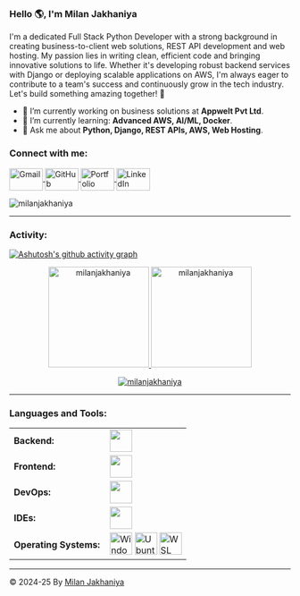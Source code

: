 <link rel="stylesheet" type='text/css' href="https://cdn.jsdelivr.net/gh/devicons/devicon@latest/devicon.min.css" />

### Hello 🌎, I'm Milan Jakhaniya

I'm a dedicated Full Stack Python Developer with a strong background in creating business-to-client web solutions, REST API development and web hosting. My passion lies in writing clean, efficient code and bringing innovative solutions to life. Whether it's developing robust backend services with Django or deploying scalable applications on AWS, I'm always eager to contribute to a team's success and continuously grow in the tech industry. Let's build something amazing together! 🚀

- 🔭 I’m currently working on business solutions at **Appwelt Pvt Ltd**.
- 🌱 I’m currently learning: **Advanced AWS, AI/ML, Docker**.
- 💬 Ask me about **Python, Django, REST APIs, AWS, Web Hosting**.

<h3 align="left">Connect with me:</h3>
<p align="left">
  <!-- Gmail -->
  <a href="mailto:milanpatel1082@gmail.com" target="blank">
    <img align="center" src="https://cdn.jsdelivr.net/gh/devicons/devicon/icons/google/google-original.svg" alt="Gmail" height="40" width="60" />
  </a>
  <!-- GitHub -->
  <a href="https://github.com/milanjakhaniya" target="blank">
    <img align="center" src="https://cdn.jsdelivr.net/gh/devicons/devicon/icons/github/github-original.svg" alt="GitHub" height="40" width="60" />
  </a>
  <!-- Portfolio -->
  <a href="https://portfolio-13ol.onrender.com" target="blank">
    <img align="center" src="https://portfolio-13ol.onrender.com/assets/img/favicon.png" alt="Portfolio" height="40" width="60" />
  </a>
  <!-- LinkedIn -->
  <a href="https://www.linkedin.com/in/milankumar-jakhaniya/" target="blank">
    <img align="center" src="https://cdn.jsdelivr.net/gh/devicons/devicon/icons/linkedin/linkedin-original.svg" alt="LinkedIn" height="40" width="60" />
  </a>
</p>


<p align="left"> <img src="https://komarev.com/ghpvc/?username=milanjakhaniya&label=Profile%20views&color=0e75b6&style=flat" alt="milanjakhaniya" /> </p>

------

<h3 align="left">Activity:</h3>

[![Ashutosh's github activity graph](https://github-readme-activity-graph.vercel.app/graph?username=milanjakhaniya&bg_color=0d1117&color=58a6ff&line=58a6ff&point=403e41&area=true&hide_border=true)](https://github.com/ashutosh00710/github-readme-activity-graph)

<div align="center">
  <a href="https://github.com/milanjakhaniya">
    <img height="180em" src="https://github-readme-stats.vercel.app/api/top-langs?username=milanjakhaniya&show_icons=true&locale=en&layout=compact&theme=tokyonight" alt="milanjakhaniya"/>
    <img height="180em" src="https://github-readme-stats.vercel.app/api?username=milanjakhaniya&show_icons=true&locale=en&layout=compact&theme=tokyonight" alt="milanjakhaniya"/>
  </a>
</div>
<p align="center">
  <a href="https://github.com/milanjakhaniya">
    <img src="https://github-readme-streak-stats.herokuapp.com/?user=milanjakhaniya&&theme=tokyonight" alt="milanjakhaniya" />
  </a>
</p>

------

<h3 align="left">Languages and Tools:</h3>
<table>
    <tr>
        <td style="font-weight: bold; padding-right: 10px; vertical-align: center; border: none;">Backend:</td>
        <td><img height="40" src="https://skillicons.dev/icons?i=python,django,mysql,postgresql,mongodb"/></td>
    </tr>
    <tr>
        <td style="font-weight: bold; padding-right: 10px; vertical-align: center;">Frontend:</td>
        <td><img height="40" src="https://skillicons.dev/icons?i=html,css,bootstrap,js"/></td>
    </tr>
    <tr>
        <td style="font-weight: bold; padding-right: 10px; vertical-align: center; border: none;">DevOps:</td>
        <td><img height="40" src="https://skillicons.dev/icons?i=docker,aws,git,github"/></td>
    </tr>
    <tr>
        <td style="font-weight: bold; padding-right: 10px; vertical-align: center; border: none;">IDEs:</td>
        <td><img height="40" src="https://skillicons.dev/icons?i=vscode,pycharm"/></td>
    </tr>
    <tr>
        <td style="font-weight: bold; padding-right: 10px; vertical-align: center; border: none;">Operating Systems:</td>
        <td>
            <!-- Windows -->
            <img height="40" src="https://cdn.jsdelivr.net/gh/devicons/devicon/icons/windows8/windows8-original.svg" alt="Windows" />
            <!-- Ubuntu -->
            <img height="40" src="https://cdn.jsdelivr.net/gh/devicons/devicon/icons/ubuntu/ubuntu-plain.svg" alt="Ubuntu" />
            <!-- WSL with Tux (Linux Penguin) -->
            <img height="40" src="https://cdn.jsdelivr.net/gh/devicons/devicon/icons/linux/linux-original.svg" alt="WSL (Linux Penguin)" />
        </td>
    </tr>

</table>

------

© 2024-25 By [Milan Jakhaniya](https://github.com/milanjakhaniya)
